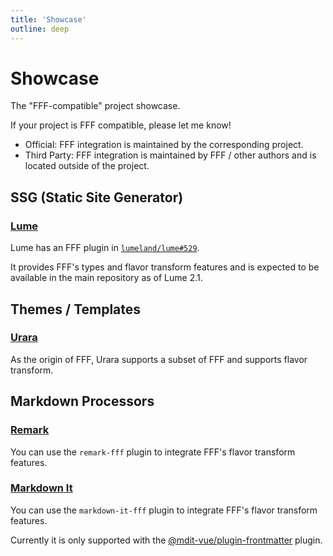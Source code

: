 ```yaml
---
title: 'Showcase'
outline: deep
---
```


# Showcase

The "FFF-compatible" project showcase.

If your project is FFF compatible, please let me know!

- Official: FFF integration is maintained by the corresponding project.
- Third Party: FFF integration is maintained by FFF / other authors and is located outside of the project.

## SSG (Static Site Generator)

### [Lume](https://github.com/lumeland/lume) <Badge type="warning" text="official plug-in" /> <Badge type="danger" text="experimental" />

Lume has an FFF plugin in [`lumeland/lume#529`](https://github.com/lumeland/lume/pull/529).

It provides FFF's types and flavor transform features and is expected to be available in the main repository as of Lume 2.1.

## Themes / Templates

### [Urara](https://github.com/importantimport/urara) <Badge type="warning" text="official built-in" /> <Badge type="info" text="stable" />

As the origin of FFF, Urara supports a subset of FFF and supports flavor transform.

## Markdown Processors

### [Remark](../packages/remark-fff.md) <Badge type="info" text="third party plug-in" />

You can use the `remark-fff` plugin to integrate FFF's flavor transform features.

### [Markdown It](../packages/markdown-it-fff.md) <Badge type="info" text="third party plug-in" />

You can use the `markdown-it-fff` plugin to integrate FFF's flavor transform features.

Currently it is only supported with the [@mdit-vue/plugin-frontmatter](https://www.npmjs.com/package/@mdit-vue/plugin-frontmatter) plugin.
